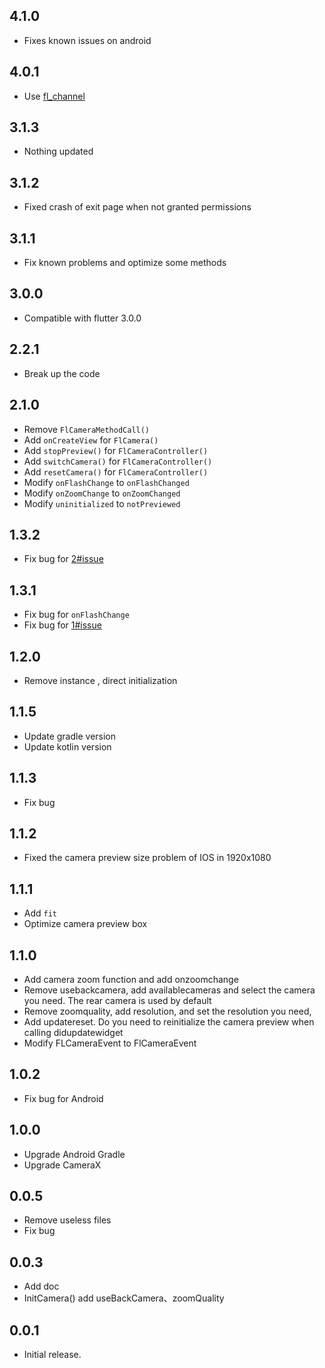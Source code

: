 ## 4.1.0

* Fixes known issues on android

## 4.0.1

* Use [fl_channel](https://pub.dev/packages/fl_channel)

## 3.1.3

* Nothing updated

## 3.1.2

* Fixed crash of exit page when not granted permissions

## 3.1.1

* Fix known problems and optimize some methods

## 3.0.0

* Compatible with flutter 3.0.0

## 2.2.1

* Break up the code

## 2.1.0

* Remove `FlCameraMethodCall()`
* Add `onCreateView` for `FlCamera()`
* Add `stopPreview()` for `FlCameraController()`
* Add `switchCamera()` for `FlCameraController()`
* Add `resetCamera()` for `FlCameraController()`
* Modify `onFlashChange` to `onFlashChanged`
* Modify `onZoomChange` to `onZoomChanged`
* Modify `uninitialized` to `notPreviewed`

## 1.3.2

* Fix bug for [2#issue](https://github.com/Wayaer/fl_camera/issues/2#issue-1008411936)

## 1.3.1

* Fix bug for `onFlashChange`
* Fix bug for [1#issue](https://github.com/Wayaer/fl_camera/issues/1#issue-1007140910)

## 1.2.0

* Remove instance , direct initialization

## 1.1.5

* Update gradle version
* Update kotlin version

## 1.1.3

* Fix bug

## 1.1.2

* Fixed the camera preview size problem of IOS in 1920x1080

## 1.1.1

* Add `fit`
* Optimize camera preview box

## 1.1.0

* Add camera zoom function and add onzoomchange
* Remove usebackcamera, add availablecameras and select the camera you need. The rear camera is used
  by default
* Remove zoomquality, add resolution, and set the resolution you need,
* Add updatereset. Do you need to reinitialize the camera preview when calling didupdatewidget
* Modify FLCameraEvent to FlCameraEvent

## 1.0.2

* Fix bug for Android

## 1.0.0

* Upgrade Android Gradle
* Upgrade CameraX

## 0.0.5

* Remove useless files
* Fix bug

## 0.0.3

* Add doc
* InitCamera() add useBackCamera、zoomQuality

## 0.0.1

* Initial release.
